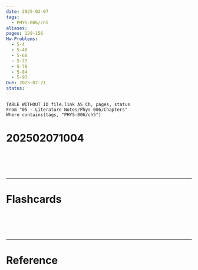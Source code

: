```yaml
---
date: 2025-02-07
tags:
  - PHYS-006/ch5
aliases: 
pages: 129-156
Hw-Problems:
  - 5-4
  - 5-48
  - 5-60
  - 5-77
  - 5-78
  - 5-84
  - 5-97
Due: 2025-02-21
status:
---
```

```dataview
TABLE WITHOUT ID file.link AS Ch, pages, status
From "05 - Literature Notes/Phys 006/Chapters"
Where contains(tags, "PHYS-006/ch5")
```
# 202502071004


# ‌
---
# Flashcards


# ‌
---
# Reference
